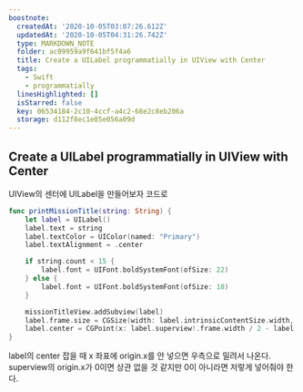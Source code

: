 ```yaml
---
boostnote:
  createdAt: '2020-10-05T03:07:26.612Z'
  updatedAt: '2020-10-05T04:31:26.742Z'
  type: MARKDOWN_NOTE
  folder: ac09959a9f641bf5f4a6
  title: Create a UILabel programmatially in UIView with Center
  tags:
    - Swift
    - programmatially
  linesHighlighted: []
  isStarred: false
  key: 06534184-2c10-4ccf-a4c2-68e2c8eb206a
  storage: d112f8ec1e85e056a09d
---
```


Create a UILabel programmatially in UIView with Center
---
UIView의 센터에 UILabel을 만들어보자 코드로
```swift
func printMissionTitle(string: String) {
    let label = UILabel()
    label.text = string
    label.textColor = UIColor(named: "Primary")
    label.textAlignment = .center

    if string.count < 15 {
        label.font = UIFont.boldSystemFont(ofSize: 22)
    } else {
        label.font = UIFont.boldSystemFont(ofSize: 18)
    }

    missionTitleView.addSubview(label)
    label.frame.size = CGSize(width: label.intrinsicContentSize.width, height: label.intrinsicContentSize.height)
    label.center = CGPoint(x: label.superview!.frame.width / 2 - label.superview!.frame.origin.x / 2, y: label.superview!.frame.height / 2)
}
```

label의 center 잡을 때 x 좌표에 origin.x를 안 넣으면 우측으로 밀려서 나온다. superview의 origin.x가 0이면 상관 없을 것 같지만 0이 아니라면 저렇게 넣어줘야 한다.